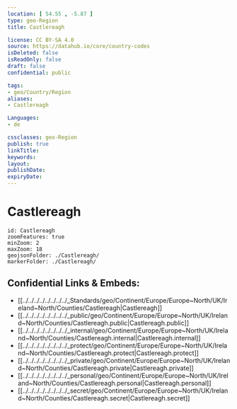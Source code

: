 ```yaml
---
location: [ 54.55 , -5.87 ] 
type: geo-Region
title: Castlereagh

license: CC BY-SA 4.0
source: https://datahub.io/core/country-codes
isDeleted: false
isReadOnly: false
draft: false
confidential: public

tags:
- geo/Country/Region
aliases:
- Castlereagh

Languages:
- de

cssclasses: geo-Region
publish: true
linkTitle: 
keywords: 
layout: 
publishDate: 
expiryDate: 
---
```


# Castlereagh

```leaflet
id: Castlereagh
zoomFeatures: true 
minZoom: 2 
maxZoom: 18
geojsonFolder: ./Castlereagh/
markerFolder: ./Castlereagh/
```


## Confidential Links & Embeds: 
- [[../../../../../../../../_Standards/geo/Continent/Europe/Europe~North/UK/Ireland~North/Counties/Castlereagh|Castlereagh]] 
- [[../../../../../../../../_public/geo/Continent/Europe/Europe~North/UK/Ireland~North/Counties/Castlereagh.public|Castlereagh.public]] 
- [[../../../../../../../../_internal/geo/Continent/Europe/Europe~North/UK/Ireland~North/Counties/Castlereagh.internal|Castlereagh.internal]] 
- [[../../../../../../../../_protect/geo/Continent/Europe/Europe~North/UK/Ireland~North/Counties/Castlereagh.protect|Castlereagh.protect]] 
- [[../../../../../../../../_private/geo/Continent/Europe/Europe~North/UK/Ireland~North/Counties/Castlereagh.private|Castlereagh.private]] 
- [[../../../../../../../../_personal/geo/Continent/Europe/Europe~North/UK/Ireland~North/Counties/Castlereagh.personal|Castlereagh.personal]] 
- [[../../../../../../../../_secret/geo/Continent/Europe/Europe~North/UK/Ireland~North/Counties/Castlereagh.secret|Castlereagh.secret]] 

